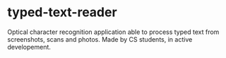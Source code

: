 # typed-text-reader
Optical character recognition application able to process typed text from screenshots, scans and photos. Made by CS students, in active developement.
